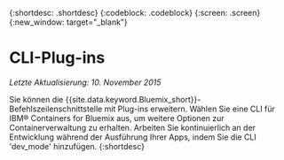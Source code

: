 {:shortdesc: .shortdesc}
{:codeblock: .codeblock}
{:screen: .screen}
{:new_window: target="_blank"}

# CLI-Plug-ins
*Letzte Aktualisierung: 10. November 2015*

Sie können die {{site.data.keyword.Bluemix_short}}-Befehlszeilenschnittstelle mit Plug-ins erweitern. Wählen Sie eine CLI für IBM® Containers for Bluemix aus, um weitere Optionen zur Containerverwaltung zu erhalten. Arbeiten Sie kontinuierlich an der Entwicklung während der Ausführung Ihrer Apps, indem Sie die CLI 'dev_mode' hinzufügen. 
{:shortdesc}

